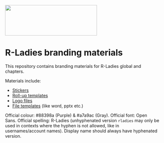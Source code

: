 <img src="./logo/R-LadiesGlobal_RBG_online_LogoWithText_Horizontal.png" data-canonical-src="./logo/R-LadiesGlobal_RBG_online_LogoWithText_Horizontal.png" width="300" height="100" />

# R-Ladies branding materials

This repository contains branding materials for R-Ladies global and chapters.

Materials include:
 - [Stickers](stickers/)
 - [Roll-up templates](roll-up/)
 - [Logo files](logo/)
 - [File templates](file-templates/) (like word, pptx etc.)

Official colour: #88398a (Purple) & #a7a9ac (Gray). 
Official font: Open Sans. 
Official spelling: R-Ladies (unhyphenated version `rladies` may only be used in contexts where the hyphen is not allowed, like in usernames/account names). Display name should always have hyphenated version.   

